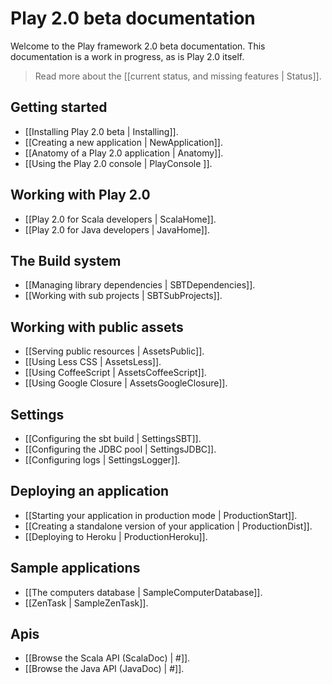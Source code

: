 # Play 2.0 beta documentation

Welcome to the Play framework 2.0 beta documentation. This documentation is a work in progress, as is Play 2.0 itself. 

> Read more about the [[current status, and missing features | Status]].

## Getting started

- [[Installing Play 2.0 beta | Installing]].
- [[Creating a new application | NewApplication]].
- [[Anatomy of a Play 2.0 application | Anatomy]].
- [[Using the Play 2.0 console | PlayConsole ]].

## Working with Play 2.0

- [[Play 2.0 for Scala developers | ScalaHome]].
- [[Play 2.0 for Java developers | JavaHome]].

## The Build system

- [[Managing library dependencies | SBTDependencies]].
- [[Working with sub projects | SBTSubProjects]].

## Working with public assets

- [[Serving public resources | AssetsPublic]].
- [[Using Less CSS | AssetsLess]].
- [[Using CoffeeScript | AssetsCoffeeScript]].
- [[Using Google Closure | AssetsGoogleClosure]].

## Settings

- [[Configuring the sbt build | SettingsSBT]].
- [[Configuring the JDBC pool | SettingsJDBC]].
- [[Configuring logs | SettingsLogger]].

## Deploying an application

- [[Starting your application in production mode | ProductionStart]].
- [[Creating a standalone version of your application | ProductionDist]].
- [[Deploying to Heroku | ProductionHeroku]].

## Sample applications

- [[The computers database | SampleComputerDatabase]].
- [[ZenTask | SampleZenTask]].

## Apis

- [[Browse the Scala API (ScalaDoc) | #]].
- [[Browse the Java API (JavaDoc) | #]].
